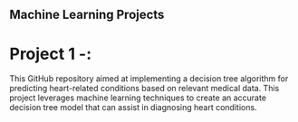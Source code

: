 ## Machine Learning Projects
# Project 1 -:
This GitHub repository aimed at implementing a decision tree algorithm for predicting heart-related conditions based on relevant medical data. This project leverages machine learning techniques to create an accurate decision tree model that can assist in diagnosing heart conditions. 
